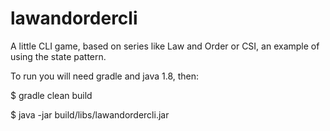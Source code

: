 # lawandordercli


A little CLI game, based on series like Law and Order or CSI, an example of using the state pattern.

To run you will need gradle and java 1.8, then: 

$ gradle clean build

$ java -jar build/libs/lawandordercli.jar 
